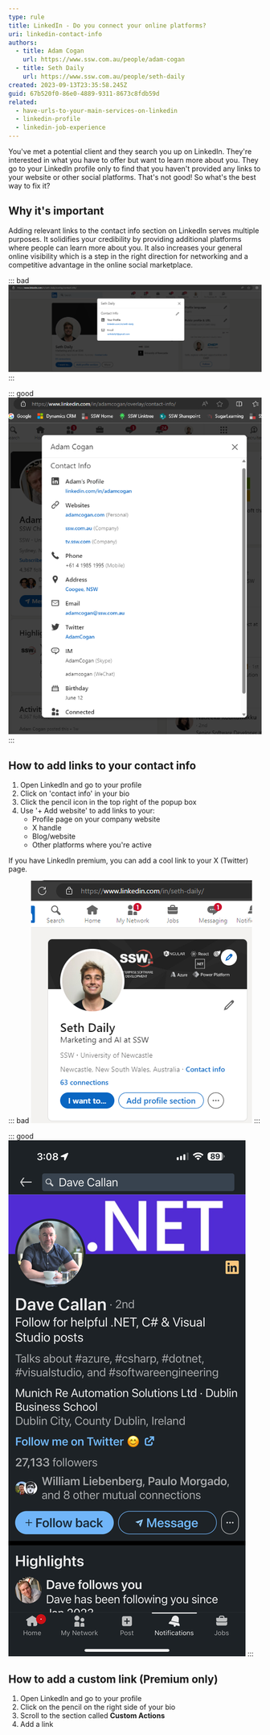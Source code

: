 ```yaml
---
type: rule
title: LinkedIn - Do you connect your online platforms?
uri: linkedin-contact-info
authors:
  - title: Adam Cogan
    url: https://www.ssw.com.au/people/adam-cogan
  - title: Seth Daily
    url: https://www.ssw.com.au/people/seth-daily
created: 2023-09-13T23:35:58.245Z
guid: 67b520f0-86e0-4889-9311-8673c8fdb59d
related:
  - have-urls-to-your-main-services-on-linkedin
  - linkedin-profile
  - linkedin-job-experience
---
```


You've met a potential client and they search you up on LinkedIn. They're interested in what you have to offer but want to learn more about you. They go to your LinkedIn profile only to find that you haven't provided any links to your website or other social platforms. That's not good! So what's the best way to fix it?

<!--endintro-->

## Why it's important

Adding relevant links to the contact info section on LinkedIn serves multiple purposes. It solidifies your credibility by providing additional platforms where people can learn more about you. It also increases your general online visibility which is a step in the right direction for networking and a competitive advantage in the online social marketplace.

::: bad
![Figure: Bad Example - There is nowhere to learn more about you](seth-bad.png)
:::

::: good
![Figure: Good example – You can put your Twitter and company profile page as a link](adam-good.png)
:::

## How to add links to your contact info

1. Open LinkedIn and go to your profile
2. Click on 'contact info' in your bio
3. Click the pencil icon in the top right of the popup box
4. Use '+ Add website' to add links to your:
    * Profile page on your company website
    * X handle
    * Blog/website
    * Other platforms where you're active


If you have LinkedIn premium, you can add a cool link to your X (Twitter) page.

::: bad
![Figure: Bad Example - No link](seth-bad-2.png)
:::

::: good
![Figure: Good example – Clear button that links to Twitter](good-twitter-link.png)
:::

## How to add a custom link (Premium only)

1. Open LinkedIn and go to your profile
2. Click on the pencil on the right side of your bio
3. Scroll to the section called **Custom Actions**
4. Add a link
